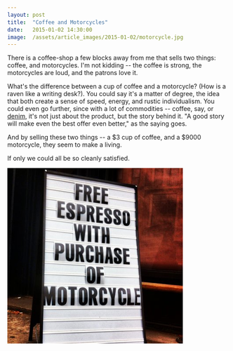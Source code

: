 ```yaml
---
layout: post
title:  "Coffee and Motorcycles"
date:   2015-01-02 14:30:00
image:  /assets/article_images/2015-01-02/motorcycle.jpg
---
```


There is a coffee-shop a few blocks away from me that sells two things: coffee, and motorcycles. I'm not kidding -- the coffee is strong, the motorcycles are loud, and the patrons love it.

What's the difference between a cup of coffee and a motorcycle? (How is a raven like a writing desk?). You could say it's a matter of degree, the idea that both create a sense of speed, energy, and rustic individualism. You could even go further, since with a lot of commodities -- coffee, say, or [denim](http://telegram-co.com), it's not just about the product, but the story behind it. "A good story will make even the best offer even better," as the saying goes.

And by selling these two things -- a $3 cup of coffee, and a $9000 motorcycle, they seem to make a living.

If only we could all be so cleanly satisfied.

![](/assets/article_images/2015-01-02/jane_sign.jpg)
